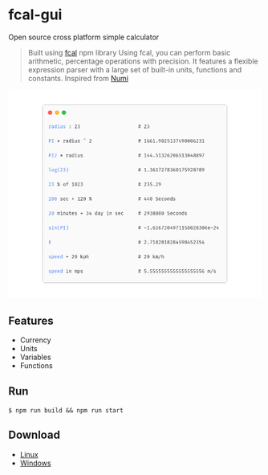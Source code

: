 # fcal-gui

Open source cross platform simple calculator

> Built using [fcal](https://github.com/5anthosh/fcal) npm library
> Using fcal, you can perform basic arithmetic, percentage operations with precision.
> It features a flexible expression parser with a large set of built-in units, functions and constants.
> Inspired from [Numi](https://numi.app)

![Fcal gui](https://raw.githubusercontent.com/5anthosh/fcal/assets/fcal.png)

## Features

- Currency
- Units
- Variables
- Functions

## Run

```
$ npm run build && npm run start
```

## Download

- [Linux](https://github.com/5anthosh/fcal-gui/releases/download/v0.0.1/fcal_0.0.1_amd64.deb)
- [Windows](https://github.com/5anthosh/fcal-gui/releases/download/v0.0.1/fcal.Setup.0.0.1.exe)
